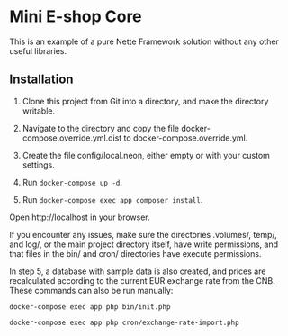 Mini E-shop Core
================

This is an example of a pure Nette Framework solution without any other useful libraries.

Installation
------------

1. Clone this project from Git into a directory, and make the directory writable.

2. Navigate to the directory and copy the file docker-compose.override.yml.dist to docker-compose.override.yml.

3. Create the file config/local.neon, either empty or with your custom settings.

4. Run `docker-compose up -d`.

5. Run `docker-compose exec app composer install`.

Open http://localhost
in your browser.

If you encounter any issues, make sure the directories .volumes/, temp/, and log/, or the main project directory itself, have write permissions, and that files in the bin/ and cron/ directories have execute permissions.

In step 5, a database with sample data is also created, and prices are recalculated according to the current EUR exchange rate from the CNB.
These commands can also be run manually:

`docker-compose exec app php bin/init.php`

`docker-compose exec app php cron/exchange-rate-import.php`






